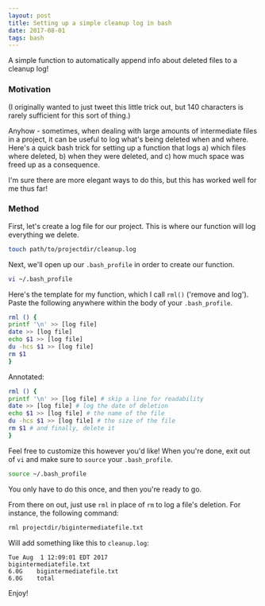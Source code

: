 ```yaml
---
layout: post
title: Setting up a simple cleanup log in bash
date: 2017-08-01
tags: bash
---
```


A simple function to automatically append info about deleted files to a cleanup log!

### Motivation

(I originally wanted to just tweet this little trick out, but 140 characters is rarely sufficient for this sort of thing.)

Anyhow - sometimes, when dealing with large amounts of intermediate files in a project, it can be useful to log what's being deleted when and where. Here's a quick bash trick for setting up a function that logs a) which files where deleted, b) when they were deleted, and c) how much space was freed up as a consequence.

I'm sure there are more elegant ways to do this, but this has worked well for me thus far!

### Method

First, let's create a log file for our project. This is where our function will log everything we delete. 

```sh
touch path/to/projectdir/cleanup.log
```

Next, we'll open up our `.bash_profile` in order to create our function.

```sh
vi ~/.bash_profile
```

Here's the template for my function, which I call `rml()` ('remove and log'). Paste the following anywhere within the body of your `.bash_profile`.

```sh
rml () {
printf '\n' >> [log file]
date >> [log file]
echo $1 >> [log file]
du -hcs $1 >> [log file]
rm $1
}
```

Annotated:

```sh
rml () {
printf '\n' >> [log file] # skip a line for readability
date >> [log file] # log the date of deletion
echo $1 >> [log file] # the name of the file
du -hcs $1 >> [log file] # the size of the file
rm $1 # and finally, delete it
}
```

Feel free to customize this however you'd like! When you're done, exit out of `vi` and make sure to `source` your `.bash_profile`.

```sh
source ~/.bash_profile
```

You only have to do this once, and then you're ready to go.

From there on out, just use `rml` in place of `rm` to log a file's deletion. For instance, the following command:

```sh
rml projectdir/bigintermediatefile.txt
```

Will add something like this to `cleanup.log`:

```
Tue Aug  1 12:09:01 EDT 2017
bigintermediatefile.txt
6.0G    bigintermediatefile.txt
6.0G    total
```

Enjoy!
